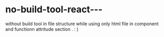 # no-build-tool-react---
without build tool in file structure while using only html file in component and functionn attritude section . : )
